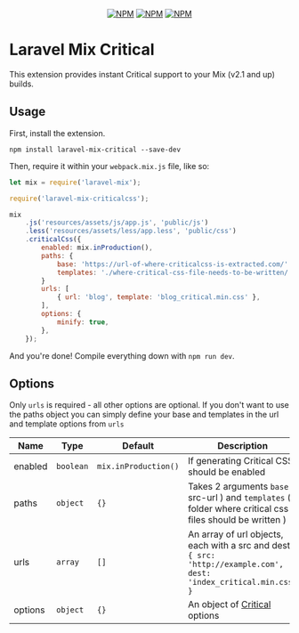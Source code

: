 <p align="center">
<a href="https://www.npmjs.com/package/laravel-mix-criticalcss"><img src="https://img.shields.io/npm/v/laravel-mix-criticalcss.svg" alt="NPM"></a>
<a href="https://npmcharts.com/compare/laravel-mix-criticalcss?minimal=true"><img src="https://img.shields.io/npm/dt/laravel-mix-criticalcss.svg" alt="NPM"></a>
<a href="https://www.npmjs.com/package/laravel-mix-criticalcss"><img src="https://img.shields.io/npm/l/laravel-mix-criticalcss.svg" alt="NPM"></a>
</p>

# Laravel Mix Critical

This extension provides instant Critical support to your Mix (v2.1 and up) builds.

## Usage

First, install the extension.

```
npm install laravel-mix-critical --save-dev
```

Then, require it within your `webpack.mix.js` file, like so:

```js
let mix = require('laravel-mix');

require('laravel-mix-criticalcss');

mix
    .js('resources/assets/js/app.js', 'public/js')
    .less('resources/assets/less/app.less', 'public/css')
    .criticalCss({
        enabled: mix.inProduction(),
        paths: {
            base: 'https://url-of-where-criticalcss-is-extracted.com/'
            templates: './where-critical-css-file-needs-to-be-written/'
        }
        urls: [
            { url: 'blog', template: 'blog_critical.min.css' },
        ],
        options: {
            minify: true,
        },
    });
```

And you're done! Compile everything down with `npm run dev`.

## Options
Only `urls` is required - all other options are optional. If you don't want to use the paths object you can simply define your base and templates in the url and template options from `urls`

| Name             | Type               | Default              | Description   |
| ---------------- | ------------------ | -------------------- |-------------  |
| enabled          | `boolean`          | `mix.inProduction()` | If generating Critical CSS should be enabled |
| paths            | `object`           | `{}`                 | Takes 2 arguments `base` ( src-url ) and `templates` ( folder where critical css files should be written )
| urls             | `array`            | `[]`                 | An array of url objects, each with a src and dest: `{ src: 'http://example.com', dest: 'index_critical.min.css' }` |
| options          | `object`           | `{}`                 | An object of [Critical](https://github.com/addyosmani/critical#options) options |